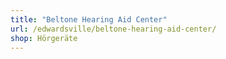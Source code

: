 ```yaml
---
title: "Beltone Hearing Aid Center"
url: /edwardsville/beltone-hearing-aid-center/
shop: Hörgeräte
---
```

